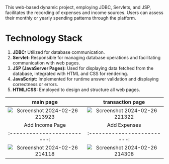 This web-based dynamic project, employing JDBC, Servlets, and JSP, facilitates the recording of expenses and income sources. Users can assess their monthly or yearly spending patterns through the platform.
# Technology Stack
1. **JDBC:** Utilized for database communication.
2. **Servlet:** Responsible for managing database operations and facilitating communication with web pages.
3. **JSP (JavaServer Pages):** Used for displaying data fetched from the database, integrated with HTML and CSS for rendering.
4. **JavaScript:** Implemented for runtime answer validation and displaying correctness or errors.
5. **HTML/CSS:** Employed to design and structure all web pages.

main page           |  transaction page
:-------------------------:|:-------------------------:
![Screenshot 2024-02-26 213923](https://github.com/AbhishekPawshekar/Money-Management-JDBC-Servlet-JSP/assets/89447125/93bd9267-3f29-4fed-a657-23ca4925bdbc) | ![Screenshot 2024-02-26 221322](https://github.com/AbhishekPawshekar/Money-Management-JDBC-Servlet-JSP/assets/89447125/36bcea12-028d-451c-918e-b8bcfca75dbc)
Add Income Page           |  Add Expenses 
:-------------------------:|:-------------------------:
![Screenshot 2024-02-26 214118](https://github.com/AbhishekPawshekar/Money-Management-JDBC-Servlet-JSP/assets/89447125/cfd3a095-fdfd-4b74-b8bb-840cce949220) | ![Screenshot 2024-02-26 214308](https://github.com/AbhishekPawshekar/Money-Management-JDBC-Servlet-JSP/assets/89447125/3eaccc0b-8aa9-4493-9a5b-82c55636b66c)




